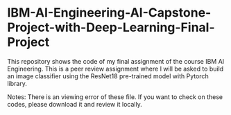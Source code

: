 # IBM-AI-Engineering-AI-Capstone-Project-with-Deep-Learning-Final-Project
This repository shows the code of my final assignment of the course IBM AI Engineering. This is a peer review assignment where I will be asked to build an image classifier using the ResNet18 pre-trained model with Pytorch library. 

Notes: There is an viewing error of these file. If you want to check on these codes, please download it and review it locally.
